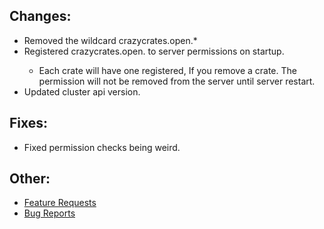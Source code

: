 ## Changes:
 * Removed the wildcard crazycrates.open.*
 * Registered crazycrates.open.<cratename> to server permissions on startup.
   * Each crate will have one registered, If you remove a crate. The permission will not be removed from the server until server restart.
 * Updated cluster api version.

## Fixes:
 * Fixed permission checks being weird.

## Other:
* [Feature Requests](https://github.com/Crazy-Crew/CrazyCrates/issues)
* [Bug Reports](https://github.com/Crazy-Crew/CrazyCrates/issues)